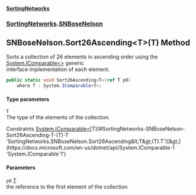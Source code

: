 #### [SortingNetworks](./index.md 'index')
### [SortingNetworks](./SortingNetworks.md 'SortingNetworks').[SNBoseNelson](./SortingNetworks-SNBoseNelson.md 'SortingNetworks.SNBoseNelson')
## SNBoseNelson.Sort26Ascending&lt;T&gt;(T) Method
Sorts a collection of 26 elements in ascending order using the [System.IComparable&lt;&gt;](https://docs.microsoft.com/en-us/dotnet/api/System.IComparable-1 'System.IComparable`1') generic  
interface implementation of each element.  
```csharp
public static void Sort26Ascending<T>(ref T p0)
    where T : System.IComparable<T>;
```
#### Type parameters
<a name='SortingNetworks-SNBoseNelson-Sort26Ascending-T-(T)-T'></a>
`T`  
The type of the elements of the collection.  

Constraints [System.IComparable&lt;](https://docs.microsoft.com/en-us/dotnet/api/System.IComparable-1 'System.IComparable`1')[T](#SortingNetworks-SNBoseNelson-Sort26Ascending-T-(T)-T 'SortingNetworks.SNBoseNelson.Sort26Ascending&lt;T&gt;(T).T')[&gt;](https://docs.microsoft.com/en-us/dotnet/api/System.IComparable-1 'System.IComparable`1')  
  
#### Parameters
<a name='SortingNetworks-SNBoseNelson-Sort26Ascending-T-(T)-p0'></a>
`p0` [T](#SortingNetworks-SNBoseNelson-Sort26Ascending-T-(T)-T 'SortingNetworks.SNBoseNelson.Sort26Ascending&lt;T&gt;(T).T')  
the reference to the first element of the collection  
  
